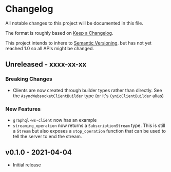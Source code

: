 # Changelog

All notable changes to this project will be documented in this file.

The format is roughly based on [Keep a
Changelog](http://keepachangelog.com/en/1.0.0/).

This project intends to inhere to [Semantic
Versioning](http://semver.org/spec/v2.0.0.html), but has not yet reached 1.0 so
all APIs might be changed.

## Unreleased - xxxx-xx-xx

### Breaking Changes

- Clients are now created through builder types rather than directly.  See the
  `AsyncWebsocketClientBuilder` type (or it's `CynicClientBuilder` alias)

### New Features

- `graphql-ws-client` now has an example
- `streaming_operation` now returns a `SubscriptionStream` type. This is still
  a `Stream` but also exposes a `stop_operation` function that can be used to tell
  the server to end the stream.

## v0.1.0 - 2021-04-04

- Initial release

